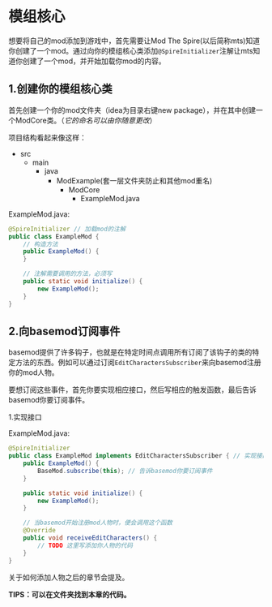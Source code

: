 # 模组核心

想要将自己的mod添加到游戏中，首先需要让Mod The Spire(以后简称mts)知道你创建了一个mod。通过向你的模组核心类添加`@SpireInitializer`注解让mts知道你创建了一个mod，并开始加载你mod的内容。

## 1.创建你的模组核心类

首先创建一个你的mod文件夹（idea为目录右键new package），并在其中创建一个ModCore类。（*它的命名可以由你随意更改*）<br>

项目结构看起来像这样：<br>
* src
    * main
        * java
            * ModExample(套一层文件夹防止和其他mod重名)
                * ModCore
                    * ExampleMod.java

ExampleMod.java:
```java
@SpireInitializer // 加载mod的注解
public class ExampleMod {
    // 构造方法
    public ExampleMod() {
    }

    // 注解需要调用的方法，必须写
    public static void initialize() {
        new ExampleMod();
    }
}
```

## 2.向basemod订阅事件

basemod提供了许多钩子，也就是在特定时间点调用所有订阅了该钩子的类的特定方法的东西。例如可以通过订阅`EditCharactersSubscriber`来向basemod注册你的mod人物。<br>

要想订阅这些事件，首先你要实现相应接口，然后写相应的触发函数，最后告诉basemod你要订阅事件。

1.实现接口

ExampleMod.java:
```java
@SpireInitializer
public class ExampleMod implements EditCharactersSubscriber { // 实现接口
    public ExampleMod() {
        BaseMod.subscribe(this); // 告诉basemod你要订阅事件
    }

    public static void initialize() {
        new ExampleMod();
    }

    // 当basemod开始注册mod人物时，便会调用这个函数
    @Override
    public void receiveEditCharacters() {
        // TODO 这里写添加你人物的代码
    }
}
```

关于如何添加人物之后的章节会提及。


<b>TIPS：可以在文件夹找到本章的代码。</b>